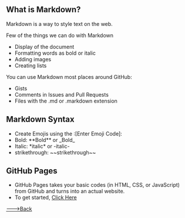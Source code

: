 ## What is Markdown?
Markdown is a way to style text on the web.

Few of the things we can do with Markdown
* Display of the document 
* Formatting words as bold or italic 
* Adding images
* Creating lists 

You can use Markdown most places around GitHub:
 * Gists
 * Comments in Issues and Pull Requests
 * Files with the .md or .markdown extension

## Markdown Syntax
* Create Emojis using the :[Enter Emoji Code]:
* Bold: \*\*Bold\*\* or \_Bold_
* Italic: \*italic* or \-italic-
* strikethrough: \~~strikethrough~~


## GitHub Pages
* GitHub Pages takes your basic codes (in HTML, CSS, or JavaScript) from GitHub and turns into an actual website.
* To get started, [Click Here](https://pages.github.com/)



[--->Back](README.md)
